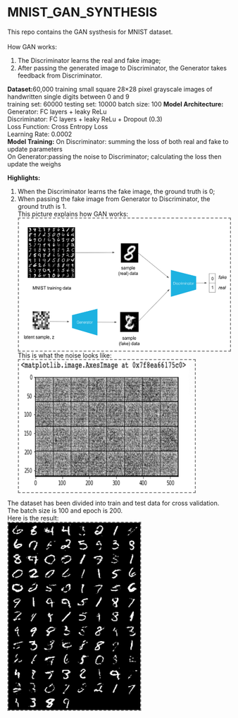 # MNIST_GAN_SYNTHESIS
This repo contains the GAN systhesis for MNIST dataset. <br>
<br>How GAN works:<br>
1. The Discriminator learns the real and fake image; <br>
2. After passing the generated image to Discriminator, the Generator takes feedback from Discriminator. <br>

<b>Dataset:</b>60,000 training small square 28×28 pixel grayscale images of handwritten single digits between 0 and 9 <br>
           training set: 60000
           testing set: 10000
           batch size: 100
<b>Model Architecture:</b> <br>
Generator: FC layers + leaky ReLu <br>
Discriminator: FC layers + leaky ReLu + Dropout (0.3) <br>
Loss Function: Cross Entropy Loss <br>
Learning Rate: 0.0002 <br>
<b>Model Training:</b>
On Discriminator: summing the loss of both real and fake to update parameters<br>
On Generator:passing the noise to Discriminator; calculating the loss then update the weighs<br>

<b> Highlights: </b><br>
1. When the Discriminator learns the fake image, the ground truth is 0;<br>
2. When passing the fake image from Generator to Discriminator, the ground truth is 1. <br>
This picture explains how GAN works:<br>
<img align='center' style="border-color:gray;border-width:2px;border-style:dashed"  src="GAN.png" width = "500px" height="300px" ></img><br>
This is what the noise looks like:<br>
<img align='center' style="border-color:gray;border-width:2px;border-style:dashed"  src="noise.png" width = "400px" height="300px" ></img>

The dataset has been divided into train and test data for cross validation. The batch size is 100 and epoch is 200. <br>
Here is the result:<br>
<img align='center' style="border-color:gray;border-width:2px;border-style:dashed"  src="sample_.png" width = "300px" height="425px" ></img>
